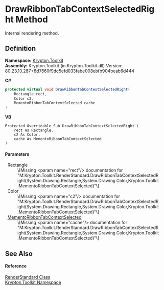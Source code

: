 # DrawRibbonTabContextSelectedRight Method


Internal rendering method.



## Definition
**Namespace:** <a href="79d2eac2-21f4-54ff-7552-b20c33c30600.md">Krypton.Toolkit</a>  
**Assembly:** Krypton.Toolkit (in Krypton.Toolkit.dll) Version: 80.23.10.287+8d7660f9dc5efd033fabe008ebfb904beab6d444

**C#**
``` C#
protected virtual void DrawRibbonTabContextSelectedRight(
	Rectangle rect,
	Color c2,
	MementoRibbonTabContextSelected cache
)
```
**VB**
``` VB
Protected Overridable Sub DrawRibbonTabContextSelectedRight ( 
	rect As Rectangle,
	c2 As Color,
	cache As MementoRibbonTabContextSelected
)
```



#### Parameters
<dl><dt>  Rectangle</dt><dd>\[Missing &lt;param name="rect"/&gt; documentation for "M:Krypton.Toolkit.RenderStandard.DrawRibbonTabContextSelectedRight(System.Drawing.Rectangle,System.Drawing.Color,Krypton.Toolkit.MementoRibbonTabContextSelected)"\]</dd><dt>  Color</dt><dd>\[Missing &lt;param name="c2"/&gt; documentation for "M:Krypton.Toolkit.RenderStandard.DrawRibbonTabContextSelectedRight(System.Drawing.Rectangle,System.Drawing.Color,Krypton.Toolkit.MementoRibbonTabContextSelected)"\]</dd><dt>  <a href="8f3efbe4-8d04-a7d2-510b-8761cd00f4f4.md">MementoRibbonTabContextSelected</a></dt><dd>\[Missing &lt;param name="cache"/&gt; documentation for "M:Krypton.Toolkit.RenderStandard.DrawRibbonTabContextSelectedRight(System.Drawing.Rectangle,System.Drawing.Color,Krypton.Toolkit.MementoRibbonTabContextSelected)"\]</dd></dl>

## See Also


#### Reference
<a href="8a8b9945-a6ad-21c4-5182-014e3b962e19.md">RenderStandard Class</a>  
<a href="79d2eac2-21f4-54ff-7552-b20c33c30600.md">Krypton.Toolkit Namespace</a>  

